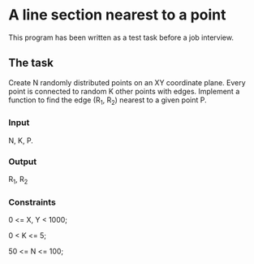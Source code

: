 A line section nearest to a point
=================================

This program has been written as a test task before a job interview.

The task
--------

Create N randomly distributed points on an XY coordinate plane. Every point is connected to random K other points with edges. 
Implement a function to find the edge (R<sub>1</sub>, R<sub>2</sub>) nearest to a given point P.

### Input

N, K, P.

### Output

R<sub>1</sub>, R<sub>2</sub>

### Constraints

0 <= X, Y < 1000;

0 < K <= 5;

50 <= N <= 100;
